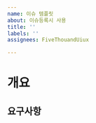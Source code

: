```yaml
---
name: 이슈 템플릿
about: 이슈등록시 사용
title: ''
labels: ''
assignees: FiveThouandUiux

---
```


# 개요

## 요구사항
